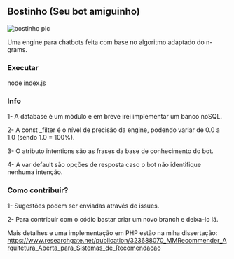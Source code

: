 ## Bostinho (Seu bot amiguinho)

![bostinho pic](https://media.giphy.com/media/l0MYSMV95h0NY6L1m/giphy.gif)







Uma engine para chatbots feita com base no algoritmo adaptado do n-grams.


### Executar


node index.js


### Info

1- A database é um módulo e em breve irei implementar um banco noSQL.

2- A const \_filter é o nível de precisão da engine, podendo variar de 0.0 a 1.0 (sendo 1.0 = 100%).

3- O atributo intentions são as frases da base de conhecimento do bot.

4- A var default são opções de resposta caso o bot não identifique nenhuma intenção.


### Como contribuir?

1- Sugestões podem ser enviadas através de issues.

2- Para contribuir com o códio bastar criar um novo branch e deixa-lo lá.



Mais detalhes e uma implementação em PHP estão na miha dissertação: https://www.researchgate.net/publication/323688070_MMRecommender_Arquitetura_Aberta_para_Sistemas_de_Recomendacao

